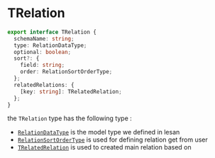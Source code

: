 # TRelation

```ts
export interface TRelation {
  schemaName: string;
  type: RelationDataType;
  optional: boolean;
  sort?: {
    field: string;
    order: RelationSortOrderType;
  };
  relatedRelations: {
    [key: string]: TRelatedRelation;
  };
}
```
the `TRelation` type has the following type :
- [`RelationDataType`](./TRelation/RelationDataType.md) is the model type we defined in lesan
- [`RelationSortOrderType`](./TRelation/RelationSortOrderType.md) is used for defining relation get from user
- [`TRelatedRelation`](./TRelation/TRelatedRelation.md) is used to created main relation based on
